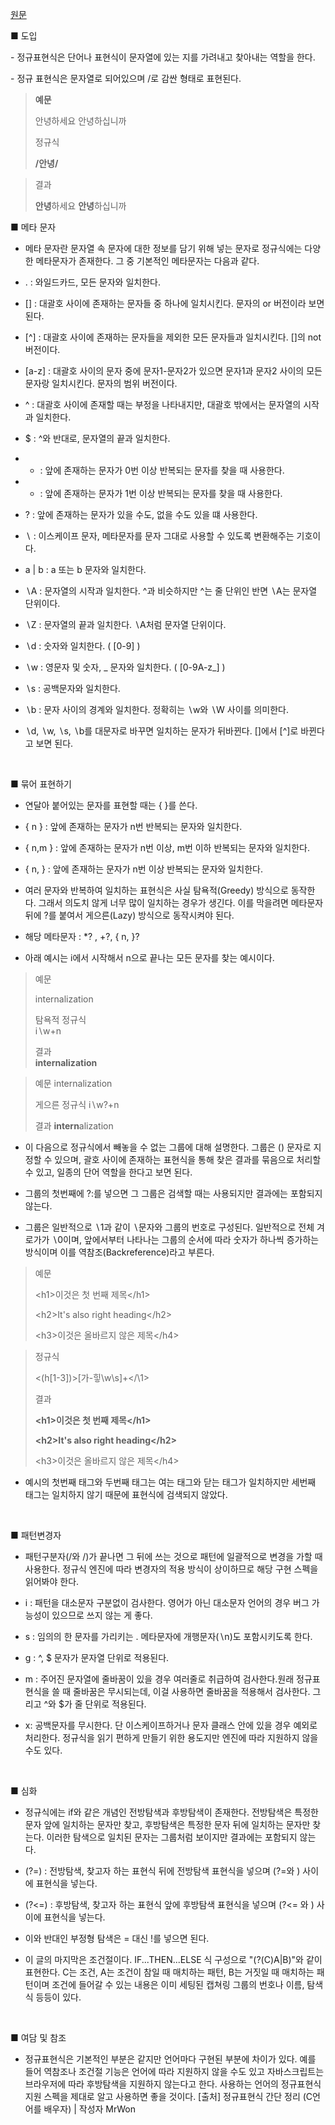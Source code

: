 [원문](https://medium.com/@originerd/%EC%A0%95%EA%B7%9C%ED%91%9C%ED%98%84%EC%8B%9D-%EC%A2%80-%EB%8D%94-%EA%B9%8A%EC%9D%B4-%EC%95%8C%EC%95%84%EB%B3%B4%EA%B8%B0-5bd16027e1e0)

■ 도입

\- 정규표현식은 단어나 표현식이 문자열에 있는 지를 가려내고 찾아내는 역할을 한다.

\- 정규 표현식은 문자열로 되어있으며 /로 감싼 형태로 표현된다.


> **예문**
>
>안녕하세요 안녕하십니까
>
>정규식
>
>**/안녕/**


>결과
>
>**안녕**하세요 **안녕**하십니까


■ 메타 문자

- 메타 문자란 문자열 속 문자에 대한 정보를 담기 위해 넣는 문자로 정규식에는 다양한 메타문자가 존재한다. 그 중 기본적인 메타문자는 다음과 같다.

- . : 와일드카드, 모든 문자와 일치한다.

- [] : 대괄호 사이에 존재하는 문자들 중 하나에 일치시킨다. 문자의 or 버전이라 보면 된다.

- [^] : 대괄호 사이에 존재하는 문자들을 제외한 모든 문자들과 일치시킨다. []의 not 버전이다.

- [a-z] : 대괄호 사이의 문자 중에 문자1-문자2가 있으면 문자1과 문자2 사이의 모든 문자랑 일치시킨다. 문자의 범위 버전이다.

- ^ : 대괄호 사이에 존재할 때는 부정을 나타내지만, 대괄호 밖에서는 문자열의 시작과 일치한다.

- $ : ^와 반대로, 문자열의 끝과 일치한다.

- * : 앞에 존재하는 문자가 0번 이상 반복되는 문자를 찾을 때 사용한다.

- + : 앞에 존재하는 문자가 1번 이상 반복되는 문자를 찾을 때 사용한다.

- ? : 앞에 존재하는 문자가 있을 수도, 없을 수도 있을 떄 사용한다.

- ∖ : 이스케이프 문자, 메타문자를 문자 그대로 사용할 수 있도록 변환해주는 기호이다.

- a | b : a 또는 b 문자와 일치한다.

- ∖A : 문자열의 시작과 일치한다. ^과 비슷하지만 ^는 줄 단위인 반면 ∖A는 문자열 단위이다.

- ∖Z : 문자열의 끝과 일치한다. ∖A처럼 문자열 단위이다.

- ∖d : 숫자와 일치한다. ( [0-9] )

- ∖w : 영문자 및 숫자, _ 문자와 일치한다. ( [0-9A-z_] )

- ∖s : 공백문자와 일치한다.

- ∖b : 문자 사이의 경계와 일치한다. 정확히는 ∖w와 ∖W 사이를 의미한다.

- ∖d, ∖w, ∖s, ∖b를 대문자로 바꾸면 일치하는 문자가 뒤바뀐다. []에서 [^]로 바뀐다고 보면 된다.

​

■ 묶어 표현하기

- 연달아 붙어있는 문자를 표현할 때는 { }를 쓴다.

- { n } : 앞에 존재하는 문자가 n번 반복되는 문자와 일치한다.

- { n,m } : 앞에 존재하는 문자가 n번 이상, m번 이하 반복되는 문자와 일치한다.

- { n, } : 앞에 존재하는 문자가 n번 이상 반복되는 문자와 일치한다.

- 여러 문자와 반복하여 일치하는 표현식은 사실 탐욕적(Greedy) 방식으로 동작한다. 그래서 의도치 않게 너무 많이 일치하는 경우가 생긴다. 이를 막을려면 메타문자 뒤에 ?를 붙여서 게으른(Lazy) 방식으로 동작시켜야 된다.

- 해당 메타문자 : *? , +?, { n, }?

- 아래 예시는 i에서 시작해서 n으로 끝나는 모든 문자를 찾는 예시이다.
> 
>예문                                   
>
>internalization                       
>
>탐욕적 정규식                           
>i∖w+n                                  
>
>결과                                    
>**internalization**
>

>예문
>internalization
>
>게으른 정규식
>i∖w?+n
>
>결과
>**intern**alization

- 이 다음으로 정규식에서 빼놓을 수 없는 그룹에 대해 설명한다. 그룹은 () 문자로 지정할 수 있으며, 괄호 사이에 존재하는 표현식을 통해 찾은 결과를 묶음으로 처리할 수 있고, 일종의 단어 역할을 한다고 보면 된다.

- 그룹의 첫번째에 ?:를 넣으면 그 그룹은 검색할 때는 사용되지만 결과에는 포함되지 않는다.

- 그룹은 일반적으로 ∖1과 같이 ∖문자와 그룹의 번호로 구성된다. 일반적으로 전체 겨로가가 ∖0이며, 앞에서부터 나타나는 그룹의 순서에 따라 숫자가 하나씩 증가하는 방식이며 이를 역참조(Backreference)라고 부른다.

> 예문
>
>\<h1>이것은 첫 번째 제목\</h1>
>
>\<h2>It's also right heading\</h2>
>
>\<h3>이것은 올바르지 않은 제목\</h4>

>정규식
>
><(h[1-3])>[가-힣\w\s]+<\/\1>
>
>결과
>
>**\<h1>이것은 첫 번째 제목\</h1>**
>
>**\<h2>It's also right heading\</h2>**
>
>\<h3>이것은 올바르지 않은 제목\</h4>

- 예시의 첫번째 태그와 두번째 태그는 여는 태그와 닫는 태그가 일치하지만 세번째 태그는 일치하지 않기 때문에 표현식에 검색되지 않았다.

​

■ 패턴변경자

- 패턴구분자(/와 /)가 끝나면 그 뒤에 쓰는 것으로 패턴에 일괄적으로 변경을 가할 때 사용한다. 정규식 엔진에 따라 변경자의 적용 방식이 상이하므로 해당 구현 스펙을 읽어봐야 한다.

- i : 패턴을 대소문자 구분없이 검사한다. 영어가 아닌 대소문자 언어의 경우 버그 가능성이 있으므로 쓰지 않는 게 좋다.

- s : 임의의 한 문자를 가리키는 . 메타문자에 개행문자(∖n)도 포함시키도록 한다.

- g : ^, $ 문자가 문자열 단위로 적용된다.

- m : 주어진 문자열에 줄바꿈이 있을 경우 여러줄로 취급하여 검사한다.원래 정규표현식을 쓸 때 줄바꿈은 무시되는데, 이걸 사용하면 줄바꿈을 적용해서 검사한다. 그리고 ^와 $가 줄 단위로 적용된다.

- x: 공백문자를 무시한다. 단 이스케이프하거나 문자 클래스 안에 있을 경우 예외로 처리한다. 정규식을 읽기 편하게 만들기 위한 용도지만 엔진에 따라 지원하지 않을 수도 있다.

​

■ 심화

- 정규식에는 if와 같은 개념인 전방탐색과 후방탐색이 존재한다. 전방탐색은 특정한 문자 앞에 일치하는 문자만 찾고, 후방탐색은 특정한 문자 뒤에 일치하는 문자만 찾는다. 이러한 탐색으로 일치된 문자는 그룹처럼 보이지만 결과에는 포함되지 않는다.

- (?=) : 전방탐색, 찾고자 하는 표현식 뒤에 전방탐색 표현식을 넣으며 (?=와 ) 사이에 표현식을 넣는다.

- (?<=) : 후방탐색, 찾고자 하는 표현식 앞에 후방탐색 표현식을 넣으며 (?<= 와 ) 사이에 표현식을 넣는다.

- 이와 반대인 부정형 탐색은 = 대신 !를 넣으면 된다.

- 이 글의 마지막은 조건절이다. IF...THEN...ELSE 식 구성으로 "(?(C)A|B)"와 같이 표현한다. C는 조건, A는 조건이 참일 때 매치하는 패턴, B는 거짓일 때 매치하는 패턴이며 조건에 들어갈 수 있는 내용은 이미 세팅된 캡쳐링 그룹의 번호나 이름, 탐색식 등등이 있다.

​

■ 여담 및 참조

- 정규표현식은 기본적인 부분은 같지만 언어마다 구현된 부분에 차이가 있다. 예를 들어 역참조나 조건절 기능은 언어에 따라 지원하지 않을 수도 있고 자바스크립트는 브라우저에 따라 후방탐색을 지원하지 않는다고 한다. 사용하는 언어의 정규표현식 지원 스펙을 제대로 알고 사용하면 좋을 것이다.
[출처] 정규표현식 간단 정리 (C언어를 배우자) | 작성자 MrWon

